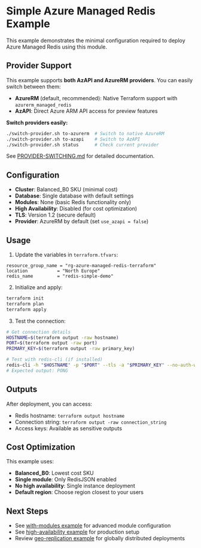 # Simple Azure Managed Redis Example

This example demonstrates the minimal configuration required to deploy Azure Managed Redis using this module.

## Provider Support

This example supports **both AzAPI and AzureRM providers**. You can easily switch between them:

- **AzureRM** (default, recommended): Native Terraform support with `azurerm_managed_redis`
- **AzAPI**: Direct Azure ARM API access for preview features

**Switch providers easily:**
```bash
./switch-provider.sh to-azurerm  # Switch to native AzureRM
./switch-provider.sh to-azapi    # Switch to AzAPI
./switch-provider.sh status      # Check current provider
```

See [PROVIDER-SWITCHING.md](./PROVIDER-SWITCHING.md) for detailed documentation.

## Configuration

- **Cluster**: Balanced_B0 SKU (minimal cost)
- **Database**: Single database with default settings
- **Modules**: None (basic Redis functionality only)
- **High Availability**: Disabled (for cost optimization)
- **TLS**: Version 1.2 (secure default)
- **Provider**: AzureRM by default (set `use_azapi = false`)

## Usage

1. Update the variables in `terraform.tfvars`:

```hcl
resource_group_name = "rg-azure-managed-redis-terraform"
location           = "North Europe"
redis_name         = "redis-simple-demo"
```

2. Initialize and apply:

```bash
terraform init
terraform plan
terraform apply
```

3. Test the connection:

```bash
# Get connection details
HOSTNAME=$(terraform output -raw hostname)
PORT=$(terraform output -raw port)
PRIMARY_KEY=$(terraform output -raw primary_key)

# Test with redis-cli (if installed)
redis-cli -h "$HOSTNAME" -p "$PORT" --tls -a "$PRIMARY_KEY" --no-auth-warning ping
# Expected output: PONG
```

## Outputs

After deployment, you can access:

- Redis hostname: `terraform output hostname`
- Connection string: `terraform output -raw connection_string`
- Access keys: Available as sensitive outputs

## Cost Optimization

This example uses:
- **Balanced_B0**: Lowest cost SKU
- **Single module**: Only RedisJSON enabled
- **No high availability**: Single instance deployment
- **Default region**: Choose region closest to your users

## Next Steps

- See [with-modules example](../with-modules/) for advanced module configuration
- See [high-availability example](../high-availability/) for production setup
- Review [geo-replication example](../geo-replication/) for globally distributed deployments

